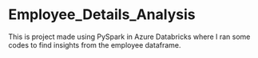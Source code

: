# Employee_Details_Analysis
This is project made using PySpark in Azure Databricks where I ran some codes to find insights from the employee dataframe. 
